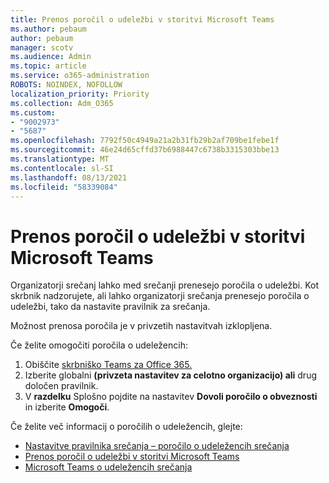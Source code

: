 ```yaml
---
title: Prenos poročil o udeležbi v storitvi Microsoft Teams
ms.author: pebaum
author: pebaum
manager: scotv
ms.audience: Admin
ms.topic: article
ms.service: o365-administration
ROBOTS: NOINDEX, NOFOLLOW
localization_priority: Priority
ms.collection: Adm_O365
ms.custom:
- "9002973"
- "5687"
ms.openlocfilehash: 7792f50c4949a21a2b31fb29b2af709be1febe1f
ms.sourcegitcommit: 46e24d65cffd37b6988447c6738b3315303bbe13
ms.translationtype: MT
ms.contentlocale: sl-SI
ms.lasthandoff: 08/13/2021
ms.locfileid: "58339084"
---
```

# <a name="download-attendance-reports-in-teams"></a>Prenos poročil o udeležbi v storitvi Microsoft Teams

Organizatorji srečanj lahko med srečanji prenesejo poročila o udeležbi. Kot skrbnik nadzorujete, ali lahko organizatorji srečanja prenesejo poročila o udeležbi, tako da nastavite pravilnik za srečanja. 

Možnost prenosa poročila je v privzetih nastavitvah izklopljena. 

Če želite omogočiti poročila o udeležencih: 
1.  Obiščite [skrbniško Teams za Office 365.](https://admin.teams.microsoft.com/policies/meetings)
1.  Izberite globalni **(privzeta nastavitev za celotno organizacijo) ali** drug določen pravilnik.
1.  V **razdelku** Splošno pojdite na nastavitev **Dovoli poročilo o obveznosti** in izberite **Omogoči**.

Če želite več informacij o poročilih o udeležencih, glejte:

- [Nastavitve pravilnika srečanja – poročilo o udeležencih srečanja](https://docs.microsoft.com/microsoftteams/meeting-policies-in-teams#meeting-policy-settings---meeting-attendance-report)
- [Prenos poročil o udeležbi v storitvi Microsoft Teams](https://support.office.com/article/download-attendance-reports-in-teams-ae7cf170-530c-47d3-84c1-3aedac74d310) 
- [Microsoft Teams o udeležencih srečanja](https://docs.microsoft.com/microsoftteams/teams-analytics-and-reports/meeting-attendance-report)
